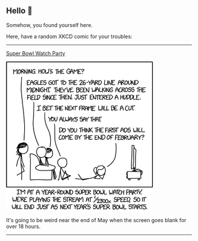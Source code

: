 ## Hello 👀

Somehow, you found yourself here.

Here, have a random XKCD comic for your troubles:

-----------------------------------

[Super Bowl Watch Party](https://xkcd.com/1951)

![Super Bowl Watch Party](./random_comic.png)

It's going to be weird near the end of May when the screen goes blank for over 18 hours.

-----------------------------------